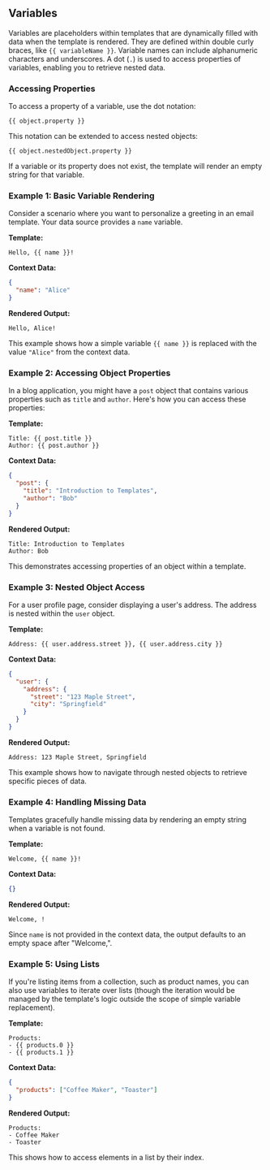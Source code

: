 ## Variables

Variables are placeholders within templates that are dynamically filled with data when the template is rendered. They are defined within double curly braces, like `{{ variableName }}`. Variable names can include alphanumeric characters and underscores. A dot (`.`) is used to access properties of variables, enabling you to retrieve nested data.

### Accessing Properties

To access a property of a variable, use the dot notation:

```
{{ object.property }}
```

This notation can be extended to access nested objects:

```
{{ object.nestedObject.property }}
```

If a variable or its property does not exist, the template will render an empty string for that variable.

### Example 1: Basic Variable Rendering

Consider a scenario where you want to personalize a greeting in an email template. Your data source provides a `name` variable.

**Template:**
```
Hello, {{ name }}!
```

**Context Data:**
```json
{
  "name": "Alice"
}
```

**Rendered Output:**
```
Hello, Alice!
```

This example shows how a simple variable `{{ name }}` is replaced with the value `"Alice"` from the context data.

### Example 2: Accessing Object Properties

In a blog application, you might have a `post` object that contains various properties such as `title` and `author`. Here's how you can access these properties:

**Template:**
```
Title: {{ post.title }}
Author: {{ post.author }}
```

**Context Data:**
```json
{
  "post": {
    "title": "Introduction to Templates",
    "author": "Bob"
  }
}
```

**Rendered Output:**
```
Title: Introduction to Templates
Author: Bob
```

This demonstrates accessing properties of an object within a template.

### Example 3: Nested Object Access

For a user profile page, consider displaying a user's address. The address is nested within the `user` object.

**Template:**
```
Address: {{ user.address.street }}, {{ user.address.city }}
```

**Context Data:**
```json
{
  "user": {
    "address": {
      "street": "123 Maple Street",
      "city": "Springfield"
    }
  }
}
```

**Rendered Output:**
```
Address: 123 Maple Street, Springfield
```

This example shows how to navigate through nested objects to retrieve specific pieces of data.

### Example 4: Handling Missing Data

Templates gracefully handle missing data by rendering an empty string when a variable is not found.

**Template:**
```
Welcome, {{ name }}!
```

**Context Data:**
```json
{}
```

**Rendered Output:**
```
Welcome, !
```

Since `name` is not provided in the context data, the output defaults to an empty space after "Welcome,".

### Example 5: Using Lists

If you're listing items from a collection, such as product names, you can also use variables to iterate over lists (though the iteration would be managed by the template's logic outside the scope of simple variable replacement).

**Template:**
```
Products:
- {{ products.0 }}
- {{ products.1 }}
```

**Context Data:**
```json
{
  "products": ["Coffee Maker", "Toaster"]
}
```

**Rendered Output:**
```
Products:
- Coffee Maker
- Toaster
```

This shows how to access elements in a list by their index.
